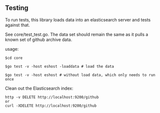 
Testing
-----------------

To run tests, this library loads data into an elasticsearch server and tests against that.

See core/test_test.go.   The data set should remain the same as it pulls a known set of github archive data.

usage:

	$cd core
	
    $go test -v -host eshost -loaddata # load the data
    
    $go test -v -host eshost # without load data, which only needs to run once

Clean out the Elasticsearch index:
    
    http -v DELETE http://localhost:9200/github
    or
    curl -XDELETE http://localhost:9200/github
